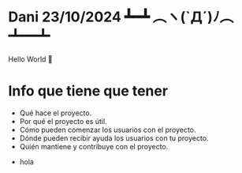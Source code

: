 # Dani 23/10/2024 ┻━┻ ︵ヽ(`Д´)ﾉ︵ ┻━┻
Hello World 🎈

# Info que tiene que tener
* Qué hace el proyecto.
* Por qué el proyecto es útil.
* Cómo pueden comenzar los usuarios con el proyecto.
* Dónde pueden recibir ayuda los usuarios con tu proyecto.
* Quién mantiene y contribuye con el proyecto.
- hola

